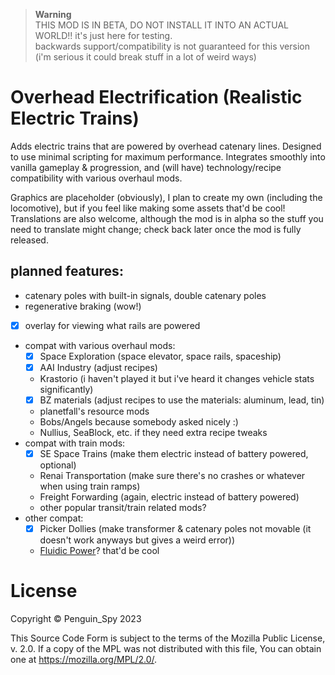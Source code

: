 > **Warning**  
> THIS MOD IS IN BETA, DO NOT INSTALL IT INTO AN ACTUAL WORLD!! it's just here for testing.  
> backwards support/compatibility is not guaranteed for this version (i'm serious it could break stuff in a lot of weird ways)  

# Overhead Electrification (Realistic Electric Trains)
Adds electric trains that are powered by overhead catenary lines. Designed to use minimal scripting for maximum performance. Integrates smoothly into vanilla gameplay & progression, and (will have) technology/recipe compatibility with various overhaul mods.  

Graphics are placeholder (obviously), I plan to create my own (including the locomotive), but if you feel like making some assets that'd be cool!  
Translations are also welcome, although the mod is in alpha so the stuff you need to translate might change; check back later once the mod is fully released.  

## planned features:
- catenary poles with built-in signals, double catenary poles
- regenerative braking (wow!)
- [x] overlay for viewing what rails are powered
- compat with various overhaul mods:
  - [x] Space Exploration (space elevator, space rails, spaceship)
  - [x] AAI Industry (adjust recipes)
  - Krastorio (i haven't played it but i've heard it changes vehicle stats significantly)
  - [x] BZ materials (adjust recipes to use the materials: aluminum, lead, tin)
  - planetfall's resource mods
  - Bobs/Angels because somebody asked nicely :)
  - Nullius, SeaBlock, etc. if they need extra recipe tweaks
- compat with train mods:
  - [x] SE Space Trains (make them electric instead of battery powered, optional)
  - Renai Transportation (make sure there's no crashes or whatever when using train ramps)
  - Freight Forwarding (again, electric instead of battery powered)
  - other popular transit/train related mods?
- other compat:
  - [x] Picker Dollies (make transformer & catenary poles not movable (it doesn't work anyways but gives a weird error))
  - [Fluidic Power](https://mods.factorio.com/mod/FluidicPower)? that'd be cool

# License
Copyright © Penguin_Spy 2023  

This Source Code Form is subject to the terms of the Mozilla Public
License, v. 2.0. If a copy of the MPL was not distributed with this
file, You can obtain one at https://mozilla.org/MPL/2.0/.
